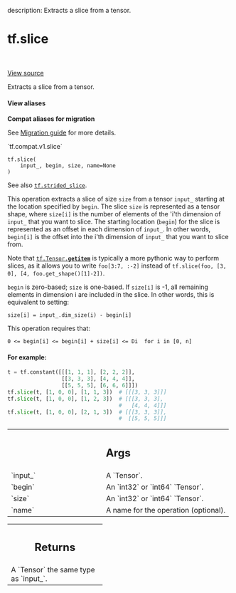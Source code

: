 description: Extracts a slice from a tensor.

<div itemscope itemtype="http://developers.google.com/ReferenceObject">
<meta itemprop="name" content="tf.slice" />
<meta itemprop="path" content="Stable" />
</div>

# tf.slice

<!-- Insert buttons and diff -->

<table class="tfo-notebook-buttons tfo-api nocontent" align="left">

</table>

<a target="_blank" class="external" href="/code/stable/tensorflow/python/ops/array_ops.py">View source</a>



Extracts a slice from a tensor.

<section class="expandable">
  <h4 class="showalways">View aliases</h4>
  <p>
<b>Compat aliases for migration</b>
<p>See
<a href="https://www.tensorflow.org/guide/migrate">Migration guide</a> for
more details.</p>
<p>`tf.compat.v1.slice`</p>
</p>
</section>

<pre class="devsite-click-to-copy prettyprint lang-py tfo-signature-link">
<code>tf.slice(
    input_, begin, size, name=None
)
</code></pre>



<!-- Placeholder for "Used in" -->

See also <a href="../tf/strided_slice.md"><code>tf.strided_slice</code></a>.

This operation extracts a slice of size `size` from a tensor `input_` starting
at the location specified by `begin`. The slice `size` is represented as a
tensor shape, where `size[i]` is the number of elements of the 'i'th dimension
of `input_` that you want to slice. The starting location (`begin`) for the
slice is represented as an offset in each dimension of `input_`. In other
words, `begin[i]` is the offset into the i'th dimension of `input_` that you
want to slice from.

Note that <a href="../tf/Tensor.md#__getitem__"><code>tf.Tensor.__getitem__</code></a> is typically a more pythonic way to
perform slices, as it allows you to write `foo[3:7, :-2]` instead of
`tf.slice(foo, [3, 0], [4, foo.get_shape()[1]-2])`.

`begin` is zero-based; `size` is one-based. If `size[i]` is -1,
all remaining elements in dimension i are included in the
slice. In other words, this is equivalent to setting:

`size[i] = input_.dim_size(i) - begin[i]`

This operation requires that:

`0 <= begin[i] <= begin[i] + size[i] <= Di  for i in [0, n]`

#### For example:



```python
t = tf.constant([[[1, 1, 1], [2, 2, 2]],
                 [[3, 3, 3], [4, 4, 4]],
                 [[5, 5, 5], [6, 6, 6]]])
tf.slice(t, [1, 0, 0], [1, 1, 3])  # [[[3, 3, 3]]]
tf.slice(t, [1, 0, 0], [1, 2, 3])  # [[[3, 3, 3],
                                   #   [4, 4, 4]]]
tf.slice(t, [1, 0, 0], [2, 1, 3])  # [[[3, 3, 3]],
                                   #  [[5, 5, 5]]]
```

<!-- Tabular view -->
 <table class="responsive fixed orange">
<colgroup><col width="214px"><col></colgroup>
<tr><th colspan="2"><h2 class="add-link">Args</h2></th></tr>

<tr>
<td>
`input_`
</td>
<td>
A `Tensor`.
</td>
</tr><tr>
<td>
`begin`
</td>
<td>
An `int32` or `int64` `Tensor`.
</td>
</tr><tr>
<td>
`size`
</td>
<td>
An `int32` or `int64` `Tensor`.
</td>
</tr><tr>
<td>
`name`
</td>
<td>
A name for the operation (optional).
</td>
</tr>
</table>



<!-- Tabular view -->
 <table class="responsive fixed orange">
<colgroup><col width="214px"><col></colgroup>
<tr><th colspan="2"><h2 class="add-link">Returns</h2></th></tr>
<tr class="alt">
<td colspan="2">
A `Tensor` the same type as `input_`.
</td>
</tr>

</table>

